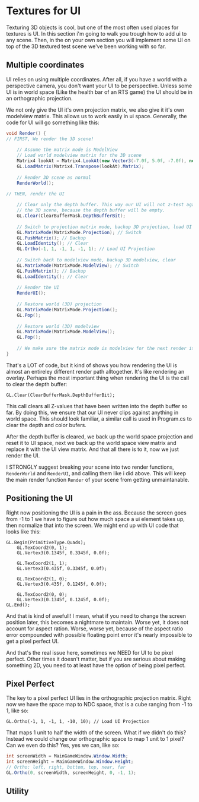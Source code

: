 # Textures for UI
Texturing 3D objects is cool, but one of the most often used places for textures is UI. In this section i'm going to walk you trough how to add ui to any scene. Then, in the on your own section you will implement some UI on top of the 3D textured test scene we've been working with so far.

## Multiple coordinates

UI relies on using multiple coordinates. After all, if you have a world with a perspective camera, you don't want your UI to be perspective. Unless some UI is in world space (Like the health bar of an RTS game) the UI should be in an orthographic projection.

We not only give the UI it's own projection matrix, we also give it it's own modelview matrix. This allows us to work easily in ui space. Generally, the code for UI will go something like this:

```cs
void Render() {
// FIRST, We render the 3D scene!
    
    // Assume the matrix mode is ModelView
    // Load world modelview matrix for the 3D scene
    Matrix4 lookAt = Matrix4.LookAt(new Vector3(-7.0f, 5.0f, -7.0f), new Vector3(0.0f, 0.0f, 0.0f), new Vector3(0.0f, 1.0f, 0.0f));
    GL.LoadMatrix(Matrix4.Transpose(lookAt).Matrix);
    
    // Render 3D scene as normal
    RenderWorld();
    
// THEN, render the UI

    // Clear only the depth buffer. This way our UI will not z-test against
    // the 3D scene, because the depth buffer will be empty.
    GL.Clear(ClearBufferMask.DepthBufferBit);
    
    // Switch to projection matrix mode, backup 3D projection, load UI projection
    GL.MatrixMode(MatrixMode.Projection); // Switch
    GL.PushMatrix(); // Backup
    GL.LoadIdentity(); // Clear
    GL.Ortho(-1, 1, -1, 1, -1, 1); // Load UI Projection
    
    // Switch back to modelview mode, backup 3D modelview, clear
    GL.MatrixMode(MatrixMode.ModelView); // Switch
    GL.PushMatrix(); // Backup
    GL.LoadIdentity(); // Clear
    
    // Render the UI
    RenderUI();
    
    // Restore world (3D) projection
    GL.MatrixMode(MatrixMode.Projection();
    GL.Pop();
    
    // Restore world (3D) modelview
    GL.MatrixMode(MatrixMode.ModelView();
    GL.Pop();
    
    // We make sure the matrix mode is modelview for the next render iteration
}
```

That's a LOT of code, but it kind of shows you how rendering the UI is almost an entireley different render path alltogether. It's like rendering an overlay. Perhaps the most important thing when rendering the UI is the call to clear the depth buffer:

```
GL.Clear(ClearBufferMask.DepthBufferBit);
```

This call clears all Z-values that have been written into the depth buffer so far. By doing this, we ensure that our UI never clips against anything in world space. This should look familiar, a similar call is used in Program.cs to clear the depth and color bufers.

After the depth buffer is cleared, we back up the world space projection and reset it to UI space, next we back up the world space view matrix and replace it with the UI view matrix. And that all there is to it, now we just render the UI.

I STRONGLY suggest breaking your scene into two render functions, ```RenderWorld``` and ```RenderUI```, and calling them like i did above. This will keep the main render function ```Render``` of your scene from getting unmaintanable.

## Positioning the UI
Right now positioning the UI is a pain in the ass. Because the screen goes from -1 to 1 we have to figure out how much space a ui element takes up, then normalize that into the screen. We might end up with UI code that looks like this:

```
GL.Begin(PrimitiveType.Quads);
    GL.TexCoord2(0, 1);
    GL.Vertex3(0.1345f, 0.3345f, 0.0f);
    
    GL.TexCoord2(1, 1);  
    GL.Vertex3(0.435f, 0.3345f, 0.0f);
    
    GL.TexCoord2(1, 0);
    GL.Vertex3(0.435f, 0.1245f, 0.0f); 
    
    GL.TexCoord2(0, 0);
    GL.Vertex3(0.1345f, 0.1245f, 0.0f); 
GL.End();
```

And that is kind of awefull! I mean, what if you need to change the screen position later, this becomes a nightmare to maintain. Worse yet, it does not account for aspect ration. Worse, worse yet, because of the aspect ratio error compounded with possible floating point error it's nearly impossible to get a pixel perfect UI.

And that's the real issue here, sometimes we NEED for UI to be pixel perfect. Other times it doesn't matter, but if you are serious about making something 2D, you need to at least have the option of being pixel perfect.

## Pixel Perfect

The key to a pixel perfect UI lies in the orthographic projection matrix. Right now we have the space map to NDC space, that is a cube ranging from -1 to 1, like so:

```
GL.Ortho(-1, 1, -1, 1, -10, 10); // Load UI Projection
```

That maps 1 unit to half the width of the screen. What if we didn't do this? Instead we could change our orthographic space to map 1 unit to 1 pixel? Can we even do this? Yes, yes we can, like so:

```cs
int screenWidth = MainGameWindow.Window.Width;
int screenHeight = MainGameWindow.Window.Height;
// Ortho: left, right, bottom, top, near, far
GL.Ortho(0, screenWidth, screenHeight, 0, -1, 1);
```

## Utility